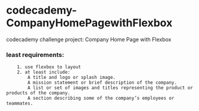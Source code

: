 # codecademy-CompanyHomePagewithFlexbox
codecademy challenge project: Company Home Page with Flexbox
### least requirements:
        1. use flexbox to layout
        2. at least include:
            A title and logo or splash image.
            A mission statement or brief description of the company.
            A list or set of images and titles representing the product or products of the company.
            A section describing some of the company’s employees or teammates.  
